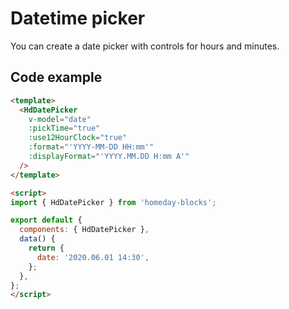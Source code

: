 # Datetime picker

You can create a date picker with controls for hours and minutes.

## Code example

```html
<template>
  <HdDatePicker
    v-model="date"
    :pickTime="true"
    :use12HourClock="true"
    :format="'YYYY-MM-DD HH:mm'"
    :displayFormat="'YYYY.MM.DD H:mm A'"
  />
</template>

<script>
import { HdDatePicker } from 'homeday-blocks';

export default {
  components: { HdDatePicker },
  data() {
    return {
      date: '2020.06.01 14:30',
    };
  },
};
</script>
```
